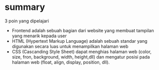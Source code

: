 # summary

3 poin yang dipelajari

- Frontend adalah sebuah bagian dari website yang membuat tampilan yang menarik kepada user
- HTML (Hypertext Markup Language) adalah sebuah standar yang digunakan secara luas untuk menampilkan halaman web
- CSS (Cascanding Style Sheet)  dapat menghias halaman web (color, size, fron, background, width, height,dll) dan mengatur posisi pada halaman web (float, align, display, position, dll).